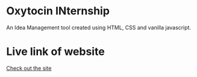 # Oxytocin INternship 
An Idea Management tool created using HTML, CSS and vanilla javascript.




# Live link of website
 <a href="https://paritoshnsut.github.io/oxytocin/" target="_blank">Check out the site</a>

